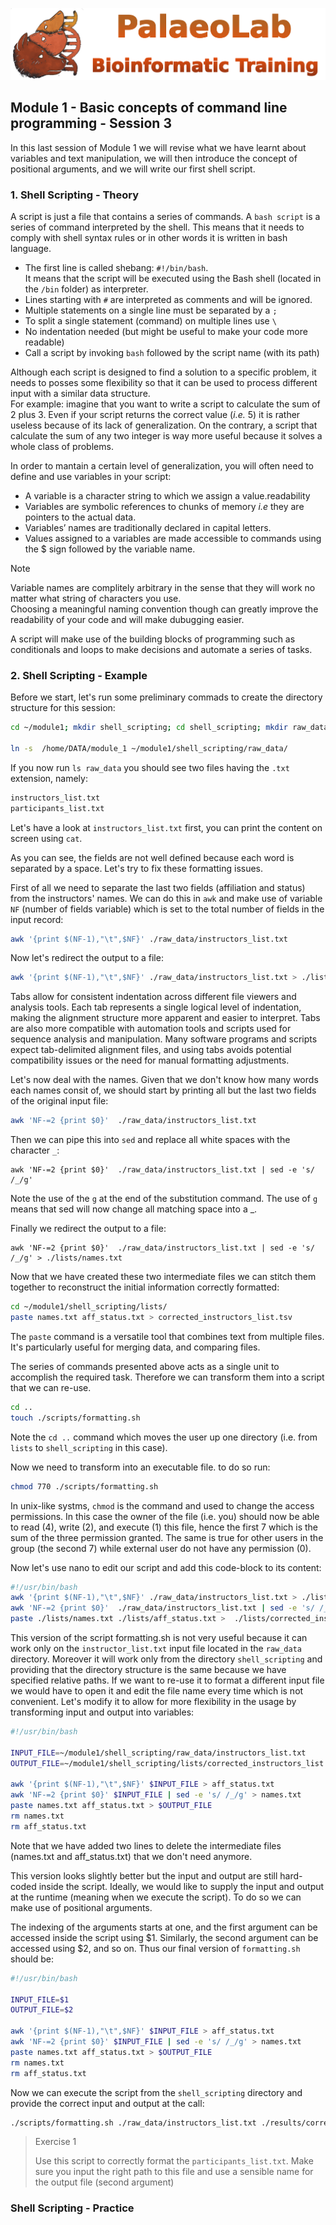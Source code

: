 ![bio_logo](../IM/header.png)
## Module 1 - Basic concepts of command line programming - Session 3
In this last session of Module 1 we will revise what we have learnt about variables and text manipulation, we will then introduce the concept of positional arguments, and we will write our first shell script.

### 1. Shell Scripting - Theory
A script is just a file that contains a series of commands. A `bash script` is a series of command interpreted by the shell. 
This means that it needs to comply with shell syntax rules or in other words it is written in bash language. 

- The first line is called shebang: `#!/bin/bash`.   
  It means that the script will be executed using the Bash shell (located in the `/bin` folder) as interpreter.
- Lines starting with `#` are interpreted as comments and will be ignored.
- Multiple statements on a single line must be separated by a `;`
- To split a single statement (command) on multiple lines use `\`
- No indentation needed (but might be useful to make your code more readable)
- Call a script by invoking `bash` followed by the script name (with its path)

Although each script is designed to find a solution to a specific problem, it needs to posses some flexibility so that it can be used to process different input with a similar data structure.  
For example: imagine that you want to write a script to calculate the sum of 2 plus 3. Even if your script returns the correct value (*i.e.* 5) it is rather useless because of its lack of generalization. On the contrary, a script that calculate the sum of any two integer is way more useful because it solves a whole class of problems.

In order to mantain a certain level of generalization, you will often need to define and use variables in your script:

- A variable is a character string to which we assign a value.readability
- Variables are symbolic references to chunks of memory *i.e* they are pointers to the actual data. 
- Variables’ names are traditionally declared in capital letters.
- Values assigned to a variables are made accessible to commands using the $ sign followed by the variable name.

>[!NOTE]
> Variable names are complitely arbitrary in the sense that they will work no matter what string of characters you use.  
> Choosing a meaningful naming convention though can greatly improve the readability of your code and will make dubugging easier.

A script will make use of the building blocks of programming such as conditionals and loops to make decisions and automate a series of tasks. 


### 2. Shell Scripting - Example
Before we start, let's run some preliminary commads to create the directory structure for this session:

```sh
cd ~/module1; mkdir shell_scripting; cd shell_scripting; mkdir raw_data; mkdir scripts; mkdir lists; mkdir results

ln -s  /home/DATA/module_1 ~/module1/shell_scripting/raw_data/
```

If you now run `ls raw_data` you should see two files having the `.txt` extension, namely:
```sh
instructors_list.txt
participants_list.txt
```

Let's have a look at `instructors_list.txt` first, you can print the content on screen using `cat`.

As you can see, the fields are not well defined because each word is separated by a space. Let's try to fix these formatting issues.

First of all we need to separate the last two fields (affiliation and status) from the instructors' names.
We can do this in `awk` and make use of variable `NF` (number of fields variable) which is set to the total number of fields in the input record:
```sh
awk '{print $(NF-1),"\t",$NF}' ./raw_data/instructors_list.txt
```
Now let's redirect the output to a file:
```sh
awk '{print $(NF-1),"\t",$NF}' ./raw_data/instructors_list.txt > ./lists/aff_status.txt
```
Tabs allow for consistent indentation across different file viewers and analysis tools. Each tab represents a single logical level of indentation, making the alignment structure more apparent and easier to interpret. Tabs are also more compatible with automation tools and scripts used for sequence analysis and manipulation. Many software programs and scripts expect tab-delimited alignment files, and using tabs avoids potential compatibility issues or the need for manual formatting adjustments.

Let's now deal with the names. Given that we don't know how many words each names consit of, we should start by printing all but the last two fields of the original input file:

```sh
awk 'NF-=2 {print $0}'  ./raw_data/instructors_list.txt
```

Then we can pipe this into `sed` and replace all white spaces with the character `_`:

```
awk 'NF-=2 {print $0}'  ./raw_data/instructors_list.txt | sed -e 's/ /_/g'
```
Note the use of the `g` at the end of the substitution command. The use of `g` means that sed will now change all matching space into a _.

Finally we redirect the output to a file:

```
awk 'NF-=2 {print $0}'  ./raw_data/instructors_list.txt | sed -e 's/ /_/g' > ./lists/names.txt
```

Now that we have created these two intermediate files we can stitch them together to reconstruct the initial information correctly formatted:
```sh
cd ~/module1/shell_scripting/lists/
paste names.txt aff_status.txt > corrected_instructors_list.tsv
```
The `paste` command is a versatile tool that combines text from multiple files.  
It's particularly useful for merging data, and comparing files.

The series of commands presented above acts as a single unit to accomplish the required task. Therefore we can transform them into a script that we can re-use.
```sh
cd ..
touch ./scripts/formatting.sh
```
Note the `cd ..` command which moves the user up one directory (i.e. from `lists` to `shell_scripting` in this case).

Now we need to transform into an executable file. to do so run:
```sh
chmod 770 ./scripts/formatting.sh
```
In unix-like systms, `chmod` is the command and used to change the access permissions. In this case the owner of the file (i.e. you) should now be able to read (4), write (2), and execute (1) this file, hence the first 7 which is the sum of the three permission granted. The same is true for other users in the group (the second 7) while external user do not have any permission (0). 

Now let's use nano to edit our script and add this code-block to its content:

```sh
#!/usr/bin/bash
awk '{print $(NF-1),"\t",$NF}' ./raw_data/instructors_list.txt > ./lists/aff_status.txt
awk 'NF-=2 {print $0}'  ./raw_data/instructors_list.txt | sed -e 's/ /_/g' > ./lists/names.txt
paste ./lists/names.txt ./lists/aff_status.txt >  ./lists/corrected_instructors_list.tsv
```

This version of the script formatting.sh is not very useful because it can work only on the `instructor_list.txt` input file located in the `raw_data` directory. Moreover it will work only from the directory `shell_scripting` and providing that the directory structure is the same because we have specified relative paths. If we want to re-use it to format a different input file we would have to open it and edit the file name every time which is not convenient. Let's modify it to allow for more flexibility in the usage by transforming input and output into variables:

```sh
#!/usr/bin/bash

INPUT_FILE=~/module1/shell_scripting/raw_data/instructors_list.txt
OUTPUT_FILE=~/module1/shell_scripting/lists/corrected_instructors_list.txt

awk '{print $(NF-1),"\t",$NF}' $INPUT_FILE > aff_status.txt
awk 'NF-=2 {print $0}' $INPUT_FILE | sed -e 's/ /_/g' > names.txt
paste names.txt aff_status.txt > $OUTPUT_FILE
rm names.txt
rm aff_status.txt
```
Note that we have added two lines to delete the intermediate files (names.txt and aff_status.txt) that we don't need anymore.

This version looks slightly better but the input and output are still hard-coded inside the script. 
Ideally, we would like to supply the input and output at the runtime (meaning when we execute the script). To do so we can make use of positional arguments.

The indexing of the arguments starts at one, and the first argument can be accessed inside the script using $1. Similarly, the second argument can be accessed using $2, and so on.
Thus our final version of `formatting.sh` should be:
```sh
#!/usr/bin/bash

INPUT_FILE=$1
OUTPUT_FILE=$2

awk '{print $(NF-1),"\t",$NF}' $INPUT_FILE > aff_status.txt
awk 'NF-=2 {print $0}' $INPUT_FILE | sed -e 's/ /_/g' > names.txt
paste names.txt aff_status.txt > $OUTPUT_FILE
rm names.txt
rm aff_status.txt
```
Now we can execute the script from the `shell_scripting` directory and provide the correct input and output at the call:

```sh
./scripts/formatting.sh ./raw_data/instructors_list.txt ./results/corrected_instructors_list.txt
```

> Exercise 1
>
> Use this script to correctly format the `participants_list.txt`. Make sure you input the right path to this file and use a sensible name for the output file (second argument)

### Shell Scripting - Practice
